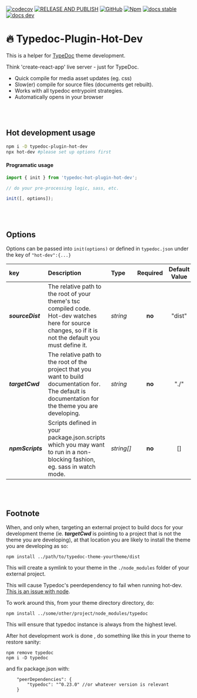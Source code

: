 [![codecov](https://codecov.io/gh/citkane/typedoc-plugin-hot-dev/branch/main/graph/badge.svg?token=GXPS7CMTXP)](https://codecov.io/gh/citkane/typedoc-plugin-hot-dev)
[![RELEASE AND PUBLISH](https://github.com/citkane/typedoc-plugin-hot-dev/actions/workflows/release.yml/badge.svg)](https://github.com/citkane/typedoc-plugin-hot-dev/actions/workflows/release.yml)
[![GitHub](https://badgen.net/badge/icon/github?icon=github&label)](https://github.com/citkane/typedoc-plugin-hot-dev)
[![Npm](https://badgen.net/badge/icon/npm?icon=npm&label)](https://npmjs.com/package/typedoc-plugin-hot-dev)
[![docs stable](https://img.shields.io/badge/docs-stable-teal.svg)](https://citkane.github.io/typedoc-plugin-hot-dev/stable)
[![docs dev](https://img.shields.io/badge/docs-dev-teal.svg)](https://citkane.github.io/typedoc-plugin-hot-dev/dev)

# 🔥 Typedoc-Plugin-Hot-Dev

This is a helper for [TypeDoc](https://typedoc.org/) theme development.

Think 'create-react-app' live server - just for TypeDoc.

-   Quick compile for media asset updates (eg. css)
-   Slow(er) compile for source files (documents get rebuilt).
-   Works with all typedoc entrypoint strategies.
-   Automatically opens in your browser

<br /><br />

## Hot development usage

```bash
npm i -D typedoc-plugin-hot-dev
npx hot-dev #please set up options first
```

#### Programatic usage

```ts
import { init } from 'typedoc-hot-plugin-hot-dev';

// do your pre-processing logic, sass, etc.

init([, options]);
```

<br /><br />

## Options

Options can be passed into `init(options)` or defined in `typedoc.json` under the key of `"hot-dev":{...}`

| key              | Description                                                                                                                                               | Type       | Required | Default Value |
| :--------------- | :-------------------------------------------------------------------------------------------------------------------------------------------------------- | :--------- | :------: | :-----------: |
| **_sourceDist_** | The relative path to the root of your theme's tsc compiled code. Hot-dev watches here for source changes, so if it is not the default you must define it. | _string_   |  **no**  |    "dist"     |
| **_targetCwd_**  | The relative path to the root of the project that you want to build documentation for. The default is documentation for the theme you are developing.     | _string_   |  **no**  |     "./"      |
| **_npmScripts_** | Scripts defined in your package.json.scripts which you may want to run in a non-blocking fashion, eg. sass in watch mode.                                 | _string[]_ |  **no**  |      []       |

<br /><br />

## Footnote

When, and only when, targeting an external project to build docs for your development theme (ie. **_targetCwd_** is pointing to a project that is not the theme you are developing), at that location you are likely to install the theme you are developing as so:

```
npm install ../path/to/typedoc-theme-yourtheme/dist
```

This will create a symlink to your theme in the `./node_modules` folder of your external project.

This will cause Typedoc's peerdependency to fail when running hot-dev. [This is an issue with node](https://github.com/npm/npm/issues/5875).

To work around this, from your theme directory directory, do:

```
npm install ../some/other/project/node_modules/typedoc
```

This will ensure that typedoc instance is always from the highest level.

After hot development work is done , do something like this in your theme to restore sanity:

```
npm remove typedoc
npm i -D typedoc
```

and fix package.json with:

```jsonc
	"peerDependencies": {
		"typedoc": "^0.23.0" //or whatever version is relevant
	}
```
